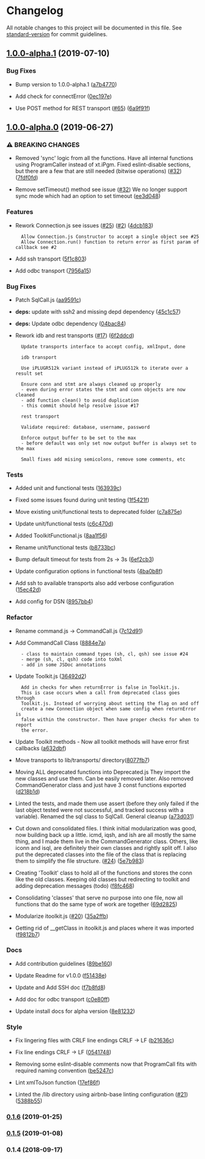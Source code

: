 # Changelog

All notable changes to this project will be documented in this file. See [standard-version](https://github.com/conventional-changelog/standard-version) for commit guidelines.

## [1.0.0-alpha.1](https://github.com/IBM/nodejs-itoolkit/compare/1.0.0-alpha.0...1.0.0-alpha.1) (2019-07-10)

### Bug Fixes

* Bump version to 1.0.0-alpha.1 ([a7b4770](https://github.com/IBM/nodejs-itoolkit/commit/a7b47704b4e564329288efad51d06fcd7d166609))

* Add check for connectError ([0ec197e](https://github.com/IBM/nodejs-itoolkit/commit/0ec197e37114c34857eb75edf4b86889c0fdfdd7))

* Use POST method for REST transport ([#65](https://github.com/IBM/nodejs-itoolkit/issues/65)) ([6a9f91f](https://github.com/IBM/nodejs-itoolkit/commit/6a9f91fc5b556a2991668a2fa64a4b321cb25bb2))

## [1.0.0-alpha.0](https://github.com/IBM/nodejs-itoolkit/compare/v0.1.6...1.0.0-alpha.0) (2019-06-27)

### ⚠ BREAKING CHANGES

 * Removed 'sync' logic from all the functions. Have all internal functions using ProgramCaller instead of xt.iPgm. Fixed eslint-disable sections, but there are a few that are still needed (bitwise operations) ([#32](https://github.com/IBM/nodejs-itoolkit/issues/32)) ([7fdf0fd](https://github.com/IBM/nodejs-itoolkit/commit/7fdf0fd5b530297699ac8ffc80f5cfaa18e1fc72))


* Remove setTimeout() method see issue ([#32](https://github.com/IBM/nodejs-itoolkit/issues/32)) We no longer support sync mode which had an option to set timeout ([ee3d048](https://github.com/IBM/nodejs-itoolkit/commit/ee3d048cd61842a29b9ad8a848c8439c9658c337))


### Features

* Rework Connection.js see issues ([#25](https://github.com/IBM/nodejs-itoolkit/issues/25)) ([#2](https://github.com/IBM/nodejs-itoolkit/issues/2)) ([4dcb183](https://github.com/IBM/nodejs-itoolkit/commit/4dcb183bda082e55a820528a2e741d6e622a94cd))

        Allow Connection.js Constructor to accept a single object see #25
        Allow Connection.run() function to return error as first param of callback see #2

* Add ssh transport ([5f1c803](https://github.com/IBM/nodejs-itoolkit/commit/5f1c803855a35de12c23c7b91778fc1716dc3a0a))

* Add odbc transport ([7956a15](https://github.com/IBM/nodejs-itoolkit/commit/7956a153dc5d0665a1fecc3d0fe77075719da9dc))

### Bug Fixes

* Patch SqlCall.js ([aa9591c](https://github.com/IBM/nodejs-itoolkit/commit/aa9591c24402dcca0fbcf750e6a77ded4f4dbd9d))

* **deps:** update with ssh2 and missing depd dependency ([45c1c57](https://github.com/IBM/nodejs-itoolkit/commit/45c1c5768750b05fd1f6c1ae2858070e4ba1ff77))

* **deps:** Update odbc dependency ([04bac84](https://github.com/IBM/nodejs-itoolkit/commit/04bac848bd902e70e07861905ff81aa2c6a453d6))

* Rework idb and rest transports ([#17](https://github.com/IBM/nodejs-itoolkit/issues/17)) ([6f2ddcd](https://github.com/IBM/nodejs-itoolkit/commit/6f2ddcda9be8ed0f9ad4e46af4bc7d6722fce707))

        Update transports interface to accept config, xmlInput, done

        idb transport

        Use iPLUGR512k variant instead of iPLUG512k to iterate over a result set

        Ensure conn and stmt are always cleaned up properly
        - even during error states the stmt and conn objects are now cleaned
        - add function clean() to avoid duplication
        - this commit should help resolve issue #17

        rest transport

        Validate required: database, username, password

        Enforce output buffer to be set to the max
        - before default was only set now output buffer is always set to the max

        Small fixes add mising semicolons, remove some comments, etc

### Tests

 * Added unit and functional tests ([163939c](https://github.com/IBM/nodejs-itoolkit/pull/38/commits/163939c6520d8a9b35e433699bdb8f9bdf0598a4))

 * Fixed some issues found during unit testing ([1f5421f](https://github.com/IBM/nodejs-itoolkit/pull/38/commits/1f5421fc3a080f337668d2ce01fbb912eb6ca9c6))

 * Move existing unit/functional tests to deprecated folder ([c7a875e](https://github.com/IBM/nodejs-itoolkit/commit/c7a875e1f090330d330a1928390043cc0a481140))

 * Update unit/functional tests ([c6c470d](https://github.com/IBM/nodejs-itoolkit/commit/c6c470d9d8c5ee185ac0db191d54f0f94b056e51))
 
 * Added ToolkitFunctional.js ([8aa1f56](https://github.com/IBM/nodejs-itoolkit/commit/8aa1f56c8a1ccffdb158ae280c9643bfed5e4104))
 
 * Rename unit/functional tests ([b8733bc](https://github.com/IBM/nodejs-itoolkit/commit/b8733bc5306747033d48430a41070c4efb9bcc9c))
 
 * Bump default timeout for tests from 2s -> 3s ([6ef2cb3](https://github.com/IBM/nodejs-itoolkit/commit/6ef2cb3754ba217280cd09daf7f99a1433421897))
 
 * Update configuration options in functional tests ([4ba0b8f](https://github.com/IBM/nodejs-itoolkit/commit/4ba0b8f1c8a278b8d948bd841bf6fe3ddb9c1172))
 
 * Add ssh to available transports also add verbose configuration ([15ec42d](https://github.com/IBM/nodejs-itoolkit/commit/15ec42dd1acbf0f613d6f56220c4277d1b0cbe82))
 
 * Add config for DSN ([8957bb4](https://github.com/IBM/nodejs-itoolkit/commit/8957bb4f469675427920622787786296be670ae9))

### Refactor

* Rename command.js -> CommandCall.js ([7c12d91](https://github.com/IBM/nodejs-itoolkit/commit/7c12d91ff009157caea954863d7c52a2d114a35f))

* Add CommandCall Class ([8884e7a](https://github.com/IBM/nodejs-itoolkit/commit/8884e7a15d4989e477b5386e097f98c00885bdc0))

        - class to maintain command types (sh, cl, qsh) see issue #24
        - merge (sh, cl, qsh) code into toXml
        - add in some JSDoc annotations

* Update Toolkit.js ([36492d2](https://github.com/IBM/nodejs-itoolkit/commit/36492d25a8e3d33b9275214b12767c07a3a13dc1))

        Add in checks for when returnError is false in Toolkit.js.
        This is case occurs when a call from deprecated class goes through
        Toolkit.js. Instead of worrying about setting the flag on and off
        create a new Connection object when same config when returnError is
        false within the constructor. Then have proper checks for when to report
        the error.

* Update Toolkit methods - Now all toolkit methods will have error first callbacks ([a632dbf](https://github.com/IBM/nodejs-itoolkit/commit/a632dbf1c99371771e47bd8922df9c75ce49f4b0))

* Move transports to lib/transports/ directory([8077fb7](https://github.com/IBM/nodejs-itoolkit/commit/8077fb70aec343c5cd5ed2e8c774d729bc43e1e7))

* Moving ALL deprecated functions into Deprecated.js They import the new classes and use them. Can be easily removed later. Also removed CommandGenerator class and just have 3 const functions exported ([d218b1d](https://github.com/IBM/nodejs-itoolkit/commit/d218b1d1e84844e841f2543d9f8687b6b96b76fd))

* Linted the tests, and made them use assert (before they only failed if the last object tested were not successful, and tracked success with a variable). Renamed the sql class to SqlCall. General cleanup ([a73d031](https://github.com/IBM/nodejs-itoolkit/commit/a73d03151ba2ce8272a00ba0b65b1e24b28529ff))

* Cut down and consolidated files. I think initial modularization was good, now building back up a little. icmd, iqsh, and ish are all mostly the same thing, and I made them live in the CommandGenerator class. Others, like iconn and isql, are definitely their own classes and rightly split off. I also put the deprecated classes into the file of the class that is replacing them to simplify the file structure. ([#24](https://github.com/IBM/nodejs-itoolkit/issues/24)) ([5e7b983](https://github.com/IBM/nodejs-itoolkit/issues/24))

* Creating 'Toolkit' class to hold all of the functions and stores the conn like the old classes. Keeping old classes but redirecting to toolkit and adding deprecation messages (todo) ([f8fc468](https://github.com/IBM/nodejs-itoolkit/commit/f8fc468d8d8bf2003ed105bd604a0c041d87b015))

* Consolidating 'classes' that serve no purpose into one file, now all functions that do the same type of work are together ([69d2825](https://github.com/IBM/nodejs-itoolkit/commit/69d282507797621565bc30a1bbcb1e4927f3697e))

* Modularize itoolkit.js ([#20](https://github.com/IBM/nodejs-itoolkit/issues/20)) ([35a2ffb](https://github.com/IBM/nodejs-itoolkit/commit/35a2ffb586300721127d93d8b64885d7aad6e84b))

* Getting rid of __getClass in itoolkit.js and places where it was imported ([f9812b7](https://github.com/IBM/nodejs-itoolkit/commit/5388b55dc0f0510b8f2570b6ea327d6853206fb1))

### Docs

* Add contribution guidelines ([89be160](https://github.com/IBM/nodejs-itoolkit/pull/38/commits/89be160344863dfd0509ea188cb1dc6d743625ad))

* Update Readme for v1.0.0  ([f51438e](https://github.com/IBM/nodejs-itoolkit/commit/f51438e21c1d1756f6105ec70b99f3aa22903c08))

* Update and Add SSH doc ([f7b8fd8](https://github.com/IBM/nodejs-itoolkit/commit/f7b8fd8d3c876765b9d8e027bb0816745dd9b18c))

* Add doc for odbc transport ([c0e80ff](https://github.com/IBM/nodejs-itoolkit/commit/c0e80ff110e48c8d51e1b95c65b82682150e0a99))

* Update install docs for alpha version  ([8e81232](https://github.com/IBM/nodejs-itoolkit/commit/8e812324de0630f1de04e87eb0ae339a77ec22a5))

### Style

* Fix lingering files with CRLF line endings CRLF -> LF ([b21636c](https://github.com/IBM/nodejs-itoolkit/commit/b21636c4398c8c242bad278a3901d23991dd4f97))

* Fix line endings CRLF -> LF ([0541748](https://github.com/IBM/nodejs-itoolkit/commit/0541748c7c04c3e44ae1b2138bc0a74236c03986))

* Removing some eslint-disable comments now that ProgramCall fits with required naming convention ([be5247c](https://github.com/IBM/nodejs-itoolkit/commit/be5247c8e2fcd66d6b4026930c3bd3a7c778453e))

* Lint xmlToJson function ([17ef86f](https://github.com/IBM/nodejs-itoolkit/commit/17ef86f987b1056c8e325d73edfd5c5bada88dcc))

* Linted the /lib directory using airbnb-base linting configuration ([#21](https://github.com/IBM/nodejs-itoolkit/issues/21)) ([5388b55](https://github.com/IBM/nodejs-itoolkit/commit/5388b55dc0f0510b8f2570b6ea327d6853206fb1))

### [0.1.6](https://github.com/IBM/nodejs-itoolkit/compare/0.1.5...0.1.6) (2019-01-25)

### [0.1.5](https://github.com/IBM/nodejs-itoolkit/compare/0.1.4...0.1.5) (2019-01-08)

### 0.1.4 (2018-09-17)

